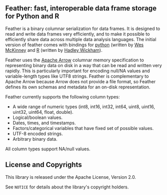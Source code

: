 ## Feather: fast, interoperable data frame storage for Python and R

Feather is a binary columnar serialization for data frames. It is designed to
read and write data frames very efficiently, and to make it possible to 
efficiently share data across multiple data analysis languages. The initial 
version of feather comes with bindings for [python](python/) (written by 
[Wes McKinney](https://github.com/wesm) and [R](R/) (written by 
[Hadley Wickham](https://github.com/hadley/)).

Feather uses the [Apache Arrow](https://arrow.apache.org) columnar memory
specification to representing binary data on disk in a way that can be read
and written very rapidly. This is particularly important for encoding 
null/NA values and variable-length types like UTF8 strings. Feather is
complementary to Apache Arrow because Arrow does not provide a file format, 
so Feather defines its own schemas and metadata for an on-disk representation.

Feather currently supports the following column types:

* A wide range of numeric types (int8, int16, int32, int64, uint8, uint16,
  uint32, uint64, float, double).
* Logical/boolean values.
* Dates, times, and timestamps.
* Factors/categorical variables that have fixed set of possible values.
* UTF-8 encoded strings.
* Arbitrary binary data.

All column types support NA/null values.

## License and Copyrights

This library is released under the Apache License, Version 2.0.

See `NOTICE` for details about the library's copyright holders.
